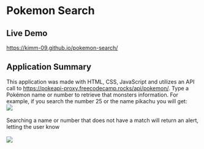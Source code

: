 # Pokemon Search

## Live Demo
https://kimm-09.github.io/pokemon-search/

## Application Summary
This application was made with HTML, CSS, JavaScript and utilizes an API call to https://pokeapi-proxy.freecodecamp.rocks/api/pokemon/.
Type a Pokémon name or number to retrieve that monsters information. For example, if you search the number 25 or the name pikachu you will get:
<br>
<image src="images\Pikachu.png"><br>
<br>
Searching a name or number that does not have a match will return an alert, letting the user know<br>
<br>
<image src="images\Not-Found.png">
